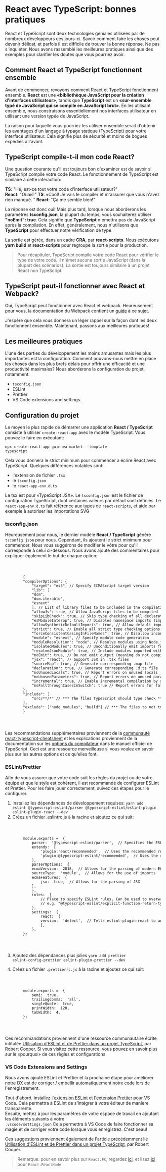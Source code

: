 # React avec TypeScript: bonnes pratiques

React et TypeScript sont deux technologies géniales utilisées par de nombreux développeurs ces jours-ci. Savoir comment faire les choses peut devenir délicat, et parfois il est difficile de trouver la bonne réponse. Ne pas s'inquiéter. Nous avons rassemblé les meilleures pratiques ainsi que des exemples pour clarifier les doutes que vous pourriez avoir.

## Comment React et TypeScript fonctionnent ensemble

Avant de commencer, revoyons comment React et TypeScript fonctionnent ensemble. **React** est une **«bibliothèque JavaScript pour la création d'interfaces utilisateur»**, tandis que **TypeScript** est un **«sur-ensemble typé de JavaScript qui se compile en JavaScript brut»**. En les utilisant ensemble, nous construisons essentiellement nos interfaces utilisateur en utilisant une version typée de JavaScript.

La raison pour laquelle vous pourriez les utiliser ensemble serait d'obtenir les avantages d'un langage à typage statique (TypeScript) pour votre interface utilisateur. Cela signifie plus de sécurité et moins de bogues expédiés à l'avant.

## TypeScript compile-t-il mon code React?

Une question courante qu'il est toujours bon d'examiner est de savoir si TypeScript compile votre code React. Le fonctionnement de TypeScript est similaire à cette interaction:<br/>

**TS**: "Hé, est-ce tout votre code d'interface utilisateur?"<br/>
**React**: "Ouais!"
**TS**: «Cool! Je vais le compiler et m'assurer que vous n'avez rien manqué. "
**React**: "Ça me semble bien!"


La réponse est donc oui! Mais plus tard, lorsque nous aborderons les paramètres **tsconfig.json**, la plupart du temps, vous souhaiterez utiliser **"noEmit": true**. Cela signifie que **TypeScript** n'émettra pas de JavaScript après la compilation. En effet, généralement, nous n'utilisons que **TypeScript** pour effectuer notre vérification de type.

La sortie est gérée, dans un cadre **CRA**, par **react-scripts**. Nous exécutons **yarn build** et **react-scripts** pour regroupe la sortie pour la production.

>Pour récapituler, TypeScript compile votre code React pour vérifier le type de votre code. Il n'émet aucune sortie JavaScript (dans la plupart des scénarios). La sortie est toujours similaire à un projet React non TypeScript.

## TypeScript peut-il fonctionner avec React et Webpack?

Oui, TypeScript peut fonctionner avec React et webpack. Heureusement pour vous, la documentation du Webpack contient un [guide](https://webpack.js.org/guides/typescript/) à ce sujet.

J'espère que cela vous donnera un léger rappel sur la façon dont les deux fonctionnent ensemble. Maintenant, passons aux meilleures pratiques!

## Les meilleures pratiques

L'une des parties du développement les moins amusantes mais les plus importantes est la configuration. Comment pouvons-nous mettre en place les choses dans les plus brefs délais pour offrir une efficacité et une productivité maximales? Nous aborderons la configuration du projet, notamment:

* <code>tsconfig.json</code>
* ESLint
* Prettier
* VS Code extensions and settings.

## Configuration du projet
Le moyen le plus rapide de démarrer une application **React / TypeScript** consiste à utiliser <code>create-react-app</code> avec le modèle TypeScript. Vous pouvez le faire en exécutant:

<code>npx create-react-app guinnea-market --template typescript</code>

Cela vous donnera le strict minimum pour commencer à écrire React avec TypeScript. Quelques différences notables sont:

* l'extension de fichier <code>.tsx</code>
* le <code>tsconfig.json</code>
* le <code>react-app-env.d.ts</code>

Le tsx est pour «TypeScript JSX». Le <code>tsconfig.json</code> est le fichier de configuration TypeScript, dont certaines valeurs par défaut sont définies. Le <code>react-app-env.d.ts</code> fait référence aux types de <code>react-scripts</code>, et aide par exemple à autoriser les importations SVG

### tsconfig.json
Heureusement pour nous, le dernier modèle **React / TypeScript** génère <code>tsconfig.json</code> pour nous. Cependant, ils ajoutent le strict minimum pour commencer. Nous vous suggérons de modifier le vôtre pour qu'il corresponde à celui ci-dessous. Nous avons ajouté des commentaires pour expliquer également le but de chaque option:<br/>

<code>
    <pre>
        {
        "compilerOptions": {
            "target": "es5", // Specify ECMAScript target version
            "lib": [
            "dom",
            "dom.iterable",
            "esnext"
            ], // List of library files to be included in the compilation
            "allowJs": true, // Allow JavaScript files to be compiled
            "skipLibCheck": true, // Skip type checking of all declaration files
            "esModuleInterop": true, // Disables namespace imports (import * as fs from "fs") and enables CJS/AMD/UMD style imports (import fs from "fs")
            "allowSyntheticDefaultImports": true, // Allow default imports from modules with no default export
            "strict": true, // Enable all strict type checking options
            "forceConsistentCasingInFileNames": true, // Disallow inconsistently-cased references to the same file.
            "module": "esnext", // Specify module code generation
            "moduleResolution": "node", // Resolve modules using Node.js style
            "isolatedModules": true, // Unconditionally emit imports for unresolved files
            "resolveJsonModule": true, // Include modules imported with .json extension
            "noEmit": true, // Do not emit output (meaning do not compile code, only perform type checking)
            "jsx": "react", // Support JSX in .tsx files
            "sourceMap": true, // Generate corrresponding .map file
            "declaration": true, // Generate corresponding .d.ts file
            "noUnusedLocals": true, // Report errors on unused locals
            "noUnusedParameters": true, // Report errors on unused parameters
            "incremental": true, // Enable incremental compilation by reading/writing information from prior compilations to a file on disk
            "noFallthroughCasesInSwitch": true // Report errors for fallthrough cases in switch statement
        },
        "include": [
            "src/**/*" // *** The files TypeScript should type check ***
        ],
        "exclude": ["node_modules", "build"] // *** The files to not type check ***
        }
    </pre>
</code>

Les recommandations supplémentaires proviennent de la [communauté react-typescript-cheatsheet](https://github.com/typescript-cheatsheets/react) et les explications proviennent de la documentation sur les [options du compilateur](https://www.typescriptlang.org/docs/handbook/compiler-options.html) dans le manuel officiel de TypeScript. Ceci est une ressource merveilleuse si vous voulez en savoir plus sur les autres options et ce qu'elles font.

### ESLint/Prettier
Afin de vous assurer que votre code suit les règles du projet ou de votre équipe et que le style est cohérent, il est recommandé de configurer ESLint et Prettier. Pour les faire jouer correctement, suivez ces étapes pour le configurer.
1. Installez les dépendances de développement requises:
<code>yarn add eslint @typescript-eslint/parser @typescript-eslint/eslint-plugin eslint-plugin-react --dev</code>
2. Créez un fichier .eslintrc.js à la racine et ajoutez ce qui suit:<br />
   
<code>
    <pre>
        module.exports =  {
            parser:  '@typescript-eslint/parser',  // Specifies the ESLint parser
            extends:  [
                'plugin:react/recommended',  // Uses the recommended rules from @eslint-plugin-react
                'plugin:@typescript-eslint/recommended',  // Uses the recommended rules from @typescript-eslint/eslint-plugin
            ],
            parserOptions:  {
            ecmaVersion:  2018,  // Allows for the parsing of modern ECMAScript features
            sourceType:  'module',  // Allows for the use of imports
            ecmaFeatures:  {
                jsx:  true,  // Allows for the parsing of JSX
            },
            },
            rules:  {
                // Place to specify ESLint rules. Can be used to overwrite rules specified from the extended configs
                // e.g. "@typescript-eslint/explicit-function-return-type": "off",
            },
            settings:  {
                react:  {
                version:  'detect',  // Tells eslint-plugin-react to automatically detect the version of React to use
                },
            },
        };
    </pre>
</code>


3. Ajoutez des dépendances plus jolies
    <code>yarn add prettier eslint-config-prettier eslint-plugin-prettier --dev</code>

4. Créez un fichier <code>.prettierrc.js</code>  à la racine et ajoutez ce qui suit:
<code>
    <pre>
        module.exports =  {
            semi:  true,
            trailingComma:  'all',
            singleQuote:  true,
            printWidth:  120,
            tabWidth:  4,
        };
    </pre>
</code>

Ces recommandations proviennent d'une ressource communautaire écrite intitulée [Utilisation d'ESLint et de Prettier dans un projet TypeScript](https://robertcooper.me/post/using-eslint-and-prettier-in-a-typescript-project), par Robert Cooper. Si vous visitez cette ressource, vous pouvez en savoir plus sur le «pourquoi» de ces règles et configurations

### VS Code Extensions and Settings
Nous avons ajouté ESLint et Prettier et la prochaine étape pour améliorer notre DX est de corriger / embellir automatiquement notre code lors de l'enregistrement.

Tout d'abord, installez [l'extension ESLint](https://marketplace.visualstudio.com/items?itemName=dbaeumer.vscode-eslint) et [l'extension Prettier](https://marketplace.visualstudio.com/items?itemName=esbenp.prettier-vscode) pour VS Code. Cela permettra à ESLint de s'intégrer à votre éditeur de manière transparente.<br/>
Ensuite, mettez à jour les paramètres de votre espace de travail en ajoutant les éléments suivants à votre<br /><code>.vscode/settings.json</code>
Cela permettra à VS Code de faire fonctionner sa magie et de corriger votre code lorsque vous enregistrez. C'est beau!

Ces suggestions proviennent également de l'article précédemment lié [Utilisation d'ESLint et de Prettier dans un projet TypeScript](https://robertcooper.me/post/using-eslint-and-prettier-in-a-typescript-project), par Robert Cooper.

>Remarque: pour en savoir plus sur <code>React.FC</code>, regardez [ici](https://github.com/typescript-cheatsheets/react#function-components), et lisez [ici](https://github.com/typescript-cheatsheets/react#useful-react-prop-type-examples) pour <code>React.ReactNode</code>